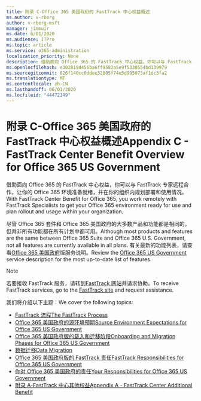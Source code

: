 ```yaml
---
title: 附录 C-Office 365 美国政府的 FastTrack 中心权益概述
ms.author: v-rberg
author: v-rberg-msft
manager: jimmuir
ms.date: 6/01/2020
ms.audience: ITPro
ms.topic: article
ms.service: o365-administration
localization_priority: None
description: 借助面向 Office 365 的 FastTrack 中心权益，你可以与 FastTrack 专家远程合作，让你的 Office 365 环境准备就绪，并在你的组织内规划部署和使用情况。
ms.openlocfilehash: e302819d456ba6ff9582a5e9f5330554bd139979
ms.sourcegitcommit: 826f140cc0ddee32005f74e5d995073af1dc3fa2
ms.translationtype: MT
ms.contentlocale: zh-CN
ms.lasthandoff: 06/01/2020
ms.locfileid: "44472149"
---
```

# <a name="appendix-c---fasttrack-center-benefit-overview-for-office-365-us-government"></a><span data-ttu-id="6e2bc-103">附录 C-Office 365 美国政府的 FastTrack 中心权益概述</span><span class="sxs-lookup"><span data-stu-id="6e2bc-103">Appendix C - FastTrack Center Benefit Overview for Office 365 US Government</span></span>

<span data-ttu-id="6e2bc-104">借助面向 Office 365 的 FastTrack 中心权益，你可以与 FastTrack 专家远程合作，让你的 Office 365 环境准备就绪，并在你的组织内规划部署和使用情况。</span><span class="sxs-lookup"><span data-stu-id="6e2bc-104">With FastTrack Center Benefit for Office 365, you work remotely with FastTrack Specialists to get your Office 365 environment ready for use and plan rollout and usage within your organization.</span></span> 
  
<span data-ttu-id="6e2bc-105">尽管 Office 365 套件和 Office 365 美国政府的大多数产品和功能都是相同的，但并非所有功能都在所有计划中都可用。</span><span class="sxs-lookup"><span data-stu-id="6e2bc-105">Although most products and features are the same between Office 365 Suite and Office 365 U.S. Government, not all features are currently available in all plans.</span></span> <span data-ttu-id="6e2bc-106">有关最新的功能列表，请查看[Office 365 美国政府](https://aka.ms/aboutgovcloud)版服务说明。</span><span class="sxs-lookup"><span data-stu-id="6e2bc-106">Review the [Office 365 US Government](https://aka.ms/aboutgovcloud) service description for the most up-to-date list of features.</span></span>

> [!NOTE]
> <span data-ttu-id="6e2bc-107">若要接收 FastTrack 服务，请转到[FastTrack 网站](https://go.microsoft.com/fwlink/?linkid=780698)并请求协助。</span><span class="sxs-lookup"><span data-stu-id="6e2bc-107">To receive FastTrack services, go to the [FastTrack site](https://go.microsoft.com/fwlink/?linkid=780698) and request assistance.</span></span>  

<span data-ttu-id="6e2bc-108">我们将介绍以下主题：</span><span class="sxs-lookup"><span data-stu-id="6e2bc-108">We cover the following topics:</span></span>
- [<span data-ttu-id="6e2bc-109">FastTrack 流程</span><span class="sxs-lookup"><span data-stu-id="6e2bc-109">The FastTrack Process</span></span>](O365-fasttrack-process.md) 
- [<span data-ttu-id="6e2bc-110">Office 365 美国政府的源环境预期</span><span class="sxs-lookup"><span data-stu-id="6e2bc-110">Source Environment Expectations for Office 365 US Government</span></span>](US-Gov-appendix-source-environment-expectations.md)   
- [<span data-ttu-id="6e2bc-111">Office 365 美国政府版的载入和迁移阶段</span><span class="sxs-lookup"><span data-stu-id="6e2bc-111">Onboarding and Migration Phases for Office 365 US Government</span></span>](US-Gov-appendix-onboarding-and-migration.md)
- [<span data-ttu-id="6e2bc-112">数据迁移</span><span class="sxs-lookup"><span data-stu-id="6e2bc-112">Data Migration</span></span>](O365-data-migration.md)    
- [<span data-ttu-id="6e2bc-113">Office 365 美国政府版的 FastTrack 责任</span><span class="sxs-lookup"><span data-stu-id="6e2bc-113">FastTrack Responsibilities for Office 365 US Government</span></span>](US-Gov-appendix-fasttrack-responsibilities.md)   
- [<span data-ttu-id="6e2bc-114">你对 Office 365 美国政府的责任</span><span class="sxs-lookup"><span data-stu-id="6e2bc-114">Your Responsibilities for Office 365 US Government</span></span>](US-Gov-appendix-your-responsibilities.md)    
- [<span data-ttu-id="6e2bc-115">附录 A-FastTrack 中心其他权益</span><span class="sxs-lookup"><span data-stu-id="6e2bc-115">Appendix A - FastTrack Center Additional Benefit</span></span>](O365-fasttrack-additional-benefits.md)
